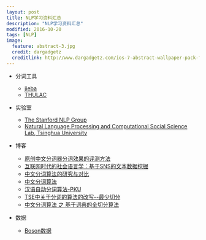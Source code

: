 ```yaml
---
layout: post
title: NLP学习资料汇总
description: "NLP学习资料汇总"
modified: 2016-10-20
tags: [NLP]
image:
  feature: abstract-3.jpg
  credit: dargadgetz
  creditlink: http://www.dargadgetz.com/ios-7-abstract-wallpaper-pack-for-iphone-5-and-ipod-touch-retina/
---
```


- 分词工具
  - [jieba][1]
  - [THULAC][2]

- 实验室
  - [The Stanford NLP Group][3]
  - [Natural Language Processing and Computational Social Science Lab, Tsinghua University][4]

- 博客
  - [原创中文分词器分词效果的评测方法][5]
  - [互联网时代的社会语言学：基于SNS的文本数据挖掘][6]
  - [中文分词算法的研究与对比][8]
  - [中文分词算法][9]
  - [汉语自动分词算法-PKU][10]
  - [TSE中关于分词的算法的改写--最少切分][11]
  - [中文分词算法 之 基于词典的全切分算法][12]
  
- 数据
  - [Boson数据][7]






[1]:https://github.com/fxsjy/jieba
[2]:http://thulac.thunlp.org/#%E5%9C%A8%E7%BA%BF%E6%BC%94%E7%A4%BA
[3]:http://nlp.stanford.edu/
[4]:http://nlp.csai.tsinghua.edu.cn/site2/index.php/zh
[5]:http://www.codelast.com/%E5%8E%9F%E5%88%9B%E4%B8%AD%E6%96%87%E5%88%86%E8%AF%8D%E5%99%A8%E5%88%86%E8%AF%8D%E6%95%88%E6%9E%9C%E7%9A%84%E8%AF%84%E6%B5%8B%E6%96%B9%E6%B3%95/
[6]:http://www.matrix67.com/blog/archives/5044
[7]:http://bosonnlp.com/dev/resource
[8]:http://tangxman.github.io/2014/06/12/the-comparison-of-chinese-segmentation-algorithm/
[9]:https://zhuanlan.zhihu.com/p/21440794
[10]:http://ccl.pku.edu.cn/doubtfire/NLP/Lexical_Analysis/Word_Segmentation_Tagging/Chinese_Word_Seg_Tag/seg_tag_BSWEN.htm
[11]:http://www.cnblogs.com/kakamilan/archive/2012/08/04/2623444.html
[12]:http://yangshangchuan.iteye.com/blog/2209761
